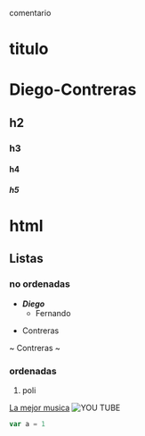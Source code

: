 comentario

# titulo #

# Diego-Contreras

## h2

### h3

#### h4

##### h5

<h1> html </h1>

## Listas

### no ordenadas

+ ***Diego***
    * Fernando
- Contreras

~ Contreras ~
### ordenadas
1. poli

[La mejor musica](https://www.youtube.com/watch?v=3MkBsmxPa1E&list=RD3MkBsmxPa1E&start_radio=1)
![YOU TUBE](http://3.bp.blogspot.com/_VFdmhj6LtYA/TUkt9LpD4UI/AAAAAAAAAKc/Rdg0i9RLw70/s1600/3.jpg)

```javascript
var a = 1
```
